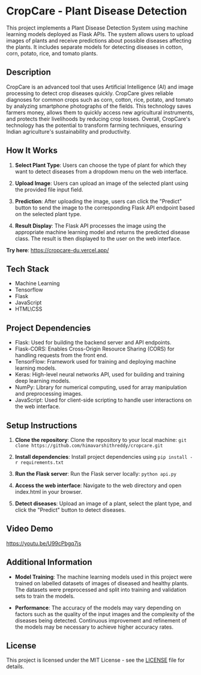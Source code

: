 # CropCare - Plant Disease Detection

This project implements a Plant Disease Detection System using machine learning models deployed as Flask APIs. The system allows users to upload images of plants and receive predictions about possible diseases affecting the plants. It includes separate models for detecting diseases in cotton, corn, potato, rice, and tomato plants.

## Description

CropCare is an advanced tool that uses Artificial Intelligence (AI) and image processing to detect crop diseases quickly. CropCare gives reliable diagnoses for common crops such as corn, cotton, rice, potato, and tomato by analyzing smartphone photographs of the fields. This technology saves farmers money, allows them to quickly access new agricultural instruments, and protects their livelihoods by reducing crop losses. Overall, CropCare's technology has the potential to transform farming techniques, ensuring Indian agriculture's sustainability and productivity.

## How It Works

1. **Select Plant Type**: Users can choose the type of plant for which they want to detect diseases from a dropdown menu on the web interface.

2. **Upload Image**: Users can upload an image of the selected plant using the provided file input field.

3. **Prediction**: After uploading the image, users can click the "Predict" button to send the image to the corresponding Flask API endpoint based on the selected plant type.

4. **Result Display**: The Flask API processes the image using the appropriate machine learning model and returns the predicted disease class. The result is then displayed to the user on the web interface.

**Try here**: https://cropcare-du.vercel.app/

## Tech Stack
 - Machine Learning
 - Tensorflow
 - Flask
 - JavaScript
 - HTML\CSS

## Project Dependencies

- Flask: Used for building the backend server and API endpoints.
- Flask-CORS: Enables Cross-Origin Resource Sharing (CORS) for handling requests from the front end.
- TensorFlow: Framework used for training and deploying machine learning models.
- Keras: High-level neural networks API, used for building and training deep learning models.
- NumPy: Library for numerical computing, used for array manipulation and preprocessing images.
- JavaScript: Used for client-side scripting to handle user interactions on the web interface.

## Setup Instructions

1. **Clone the repository**: Clone the repository to your local machine:
```git clone https://github.com/himavarshithreddy/cropcare.git```
2. **Install dependencies**: Install project dependencies using
```pip install -r requirements.txt```

3. **Run the Flask server**: Run the Flask server locally:
```python api.py```

4. **Access the web interface**: Navigate to the web directory and open index.html in your browser.

5. **Detect diseases**: Upload an image of a plant, select the plant type, and click the "Predict" button to detect diseases.

## Video Demo
https://youtu.be/U99cPbgq7js

## Additional Information

- **Model Training**: The machine learning models used in this project were trained on labelled datasets of images of diseased and healthy plants. The datasets were preprocessed and split into training and validation sets to train the models.

- **Performance**: The accuracy of the models may vary depending on factors such as the quality of the input images and the complexity of the diseases being detected. Continuous improvement and refinement of the models may be necessary to achieve higher accuracy rates.


## License

This project is licensed under the MIT License - see the [LICENSE](LICENSE) file for details.

